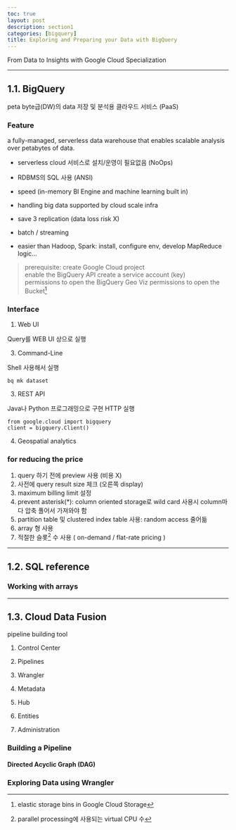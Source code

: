 ```yaml
---
toc: true
layout: post
description: section1
categories: [bigquery]
title: Exploring and Preparing your Data with BigQuery
---
```


From Data to Insights with Google Cloud Specialization

---

## 1.1. BigQuery  
peta byte급(DW)의 data 저장 및 분석용 클라우드 서비스 (PaaS)

### Feature  
a fully-managed, serverless data warehouse that enables scalable analysis over petabytes of data.

- serverless cloud 서비스로 설치/운영이 필요없음 (NoOps)
- RDBMS의 SQL 사용 (ANSI)
- speed (in-memory BI Engine and machine learning built in)
- handling big data supported by cloud scale infra
- save 3 replication (data loss risk X)
- batch / streaming

-  easier than Hadoop, Spark: install, configure env, develop MapReduce logic...


> prerequisite: 
create Google Cloud project  
enable the BigQuery API
create a service account (key)  
permissions to open the BigQuery Geo Viz
permissions to open the Bucket[^1]  

### Interface

1) Web UI

Query를 WEB UI 상으로 실행

3) Command-Line

Shell 사용해서 실행  
```
bq mk dataset
```

3) REST API

Java나 Python 프로그래밍으로 구현 HTTP 실행  
```
from google.cloud import bigquery
client = bigquery.Client()
```

4) Geospatial analytics 


### for reducing the price

1) query 하기 전에 preview 사용 (비용 X)
2) 사전에 query result size 체크 (오른쪽 display)
3) maximum billing limit 설정
4) prevent asterisk(\*): column oriented storage로 wild card 사용시 column마다 압축 풀어서 가져와야 함
5) partition table 및 clustered index table 사용: random access 줄어듦
6) array 형 사용
7) 적절한 슬롯[^2] 수 사용 ( on-demand / flat-rate pricing )


<!-- each query ran against your datasets의 audit logs 저장함 
 -->



---
## 1.2. SQL reference

### Working with arrays





---
## 1.3. Cloud Data Fusion
 pipeline building tool
 
1) Control Center

2) Pipelines

3) Wrangler

4) Metadata

5) Hub

6) Entities

7) Administration

### Building a Pipeline

#### Directed Acyclic Graph (DAG)



### Exploring Data using Wrangler















[^1]: elastic storage bins in Google Cloud Storage
[^2]: parallel processing에 사용되는 virtual CPU 수

